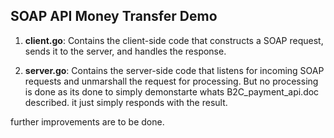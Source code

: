## SOAP API Money Transfer Demo

1) **client.go**: Contains the client-side code that constructs a SOAP request, sends it to the server, and handles the response.
   
3) **server.go**: Contains the server-side code that listens for incoming SOAP requests and unmarshall the request for processing. But no processing is done as its done to simply demonstarte whats B2C_payment_api.doc described. it just simply responds with the result.

further improvements are to be done.
